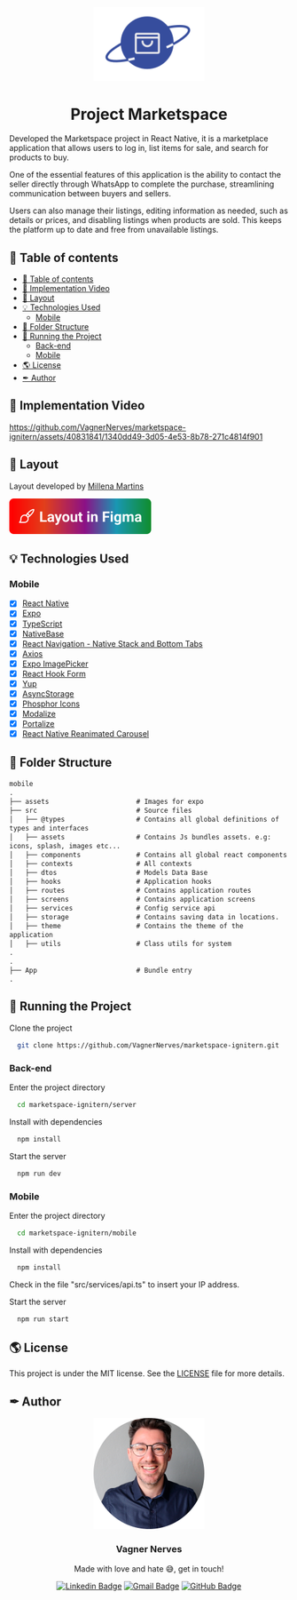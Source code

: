 <p align="center">
  <img width="200px" alt="Project Marketspace Logo" title="Project Marketspace Logo" src="./mobile/src/assets/logo.svg" />
  
  <h1 align="center">Project Marketspace</h1>

  <!-- <p align="center">
    🔗 <a href="https://URLThisProject.com">https://URLThisProject.com</a> 🔗
  </p>   -->

Developed the Marketspace project in React Native, it is a marketplace application that allows users to log in, list items for sale, and search for products to buy.

One of the essential features of this application is the ability to contact the seller directly through WhatsApp to complete the purchase, streamlining communication between buyers and sellers.

Users can also manage their listings, editing information as needed, such as details or prices, and disabling listings when products are sold. This keeps the platform up to date and free from unavailable listings.

</p>

## 🧭 Table of contents

- [🧭 Table of contents](#-table-of-contents)
- [🎥 Implementation Video](#-implementation-video)
- [🎨 Layout](#-layout)
- [💡 Technologies Used](#-technologies-used)
  - [Mobile](#mobile)
- [📂 Folder Structure](#-folder-structure)
- [🚀 Running the Project](#-running-the-project)
  - [Back-end](#back-end)
  - [Mobile](#mobile-1)
- [🌎 License](#-license)
- [✒ Author](#-author)

## 🎥 Implementation Video

https://github.com/VagnerNerves/marketspace-ignitern/assets/40831841/1340dd49-3d05-4e53-8b78-271c4814f901

## 🎨 Layout

Layout developed by [Millena Martins](https://www.linkedin.com/in/millenakmartins/)

[![Layout in Figma](https://github.com/VagnerNerves/default-readme/blob/main/assets/layout-in-figma.svg)](https://www.figma.com/file/lgkr7KSuMWjHQfUqxoRphC/Marketspace-%E2%80%A2-Desafio-React-Native-Vagner-Nerves?type=design&node-id=1798%3A1823&mode=design&t=vou75Z8xqp9Qaely-1)

<!-- ## 👏 Learning and more Implementations

Describe what you learned and implemented in the project. -->

## 💡 Technologies Used

### Mobile

- [x] [React Native](https://reactnative.dev/)
- [x] [Expo](https://docs.expo.dev/)
- [x] [TypeScript](https://www.typescriptlang.org/)
- [x] [NativeBase](https://nativebase.io/)
- [x] [React Navigation - Native Stack and Bottom Tabs](https://reactnavigation.org/)
- [x] [Axios](https://axios-http.com/ptbr/)
- [x] [Expo ImagePicker](https://docs.expo.dev/versions/latest/sdk/imagepicker/)
- [x] [React Hook Form](https://react-hook-form.com/)
- [x] [Yup](https://github.com/jquense/yup)
- [x] [AsyncStorage](https://docs.expo.dev/versions/latest/sdk/async-storage/)
- [x] [Phosphor Icons](https://phosphoricons.com/)
- [x] [Modalize](https://github.com/jeremybarbet/react-native-modalize)
- [x] [Portalize](https://github.com/jeremybarbet/react-native-portalize)
- [x] [React Native Reanimated Carousel](https://github.com/dohooo/react-native-reanimated-carousel)

## 📂 Folder Structure

```plainText
mobile
.
├── assets                      # Images for expo
├── src                         # Source files
│   ├── @types                  # Contains all global definitions of types and interfaces
│   ├── assets                  # Contains Js bundles assets. e.g: icons, splash, images etc...
│   ├── components              # Contains all global react components
│   ├── contexts                # All contexts
│   ├── dtos                    # Models Data Base
│   ├── hooks                   # Application hooks
│   ├── routes                  # Contains application routes
│   ├── screens                 # Contains application screens
│   ├── services                # Config service api
│   ├── storage                 # Contains saving data in locations.
│   ├── theme                   # Contains the theme of the application
│   ├── utils                   # Class utils for system
.
.
├── App                         # Bundle entry
.
```

## 🚀 Running the Project

Clone the project

```bash
  git clone https://github.com/VagnerNerves/marketspace-ignitern.git
```

### Back-end

Enter the project directory

```bash
  cd marketspace-ignitern/server
```

Install with dependencies

```bash
  npm install
```

Start the server

```bash
  npm run dev
```

<!-- ### Front-end Web

Clone the project

```bash
  git clone https://link-para-o-projeto
```

Enter the project directory

```bash
  cd my-project
```

Install with dependencies

```bash
  npm install
```

Start the server

```bash
  npm run start
``` -->

### Mobile

Enter the project directory

```bash
  cd marketspace-ignitern/mobile
```

Install with dependencies

```bash
  npm install
```

Check in the file "src/services/api.ts" to insert your IP address.

Start the server

```bash
  npm run start
```

<!-- ## 📝 Routes

[![Run in Postman](https://github.com/VagnerNerves/default-readme/blob/main/assets/run-in-postman.svg)](https://app.getpostman.com/run-collection/link)
[![Run in Insomnia](https://github.com/VagnerNerves/default-readme/blob/main/assets/run-in-insomnia.svg)](https://insomnia.rest/run/?label=NAMEPROJECT&uri=LINK) -->

## 🌎 License

This project is under the MIT license. See the [LICENSE](https://github.com/VagnerNerves/marketspace-ignitern/blob/main/LICENSE) file for more details.

## ✒ Author

<p align="center">
  <img width="200px" alt="Author Vagner Nerves" title="Author Vagner Nerves" src="https://github.com/VagnerNerves/default-readme/blob/main/assets/VagnerNerves.svg" />

  <h3 align="center">Vagner Nerves</h3>
  
  <p align="center">  
    Made with love and hate 😅, get in touch!
  </p>
</p>  
  
<div align="center">

[![Linkedin Badge](https://img.shields.io/badge/-LinkedIn-1f6feb?style=flat-square&logo=Linkedin&logoColor=white&link=https://www.linkedin.com/in/vagnernervessantos/)](https://www.linkedin.com/in/vagnernervessantos/)
[![Gmail Badge](https://img.shields.io/badge/-vagnernervessantos@gmail.com-1f6feb?style=flat-square&logo=Gmail&logoColor=white&link=mailto:vagnernervessantos@gmail.com)](mailto:vagnernervessantos@gmail.com)
[![GitHub Badge](https://img.shields.io/badge/-GitHub-1f6feb?style=flat-square&logo=GitHub&logoColor=white&link=https://github.com/VagnerNerves)](https://github.com/VagnerNerves)

</div>
